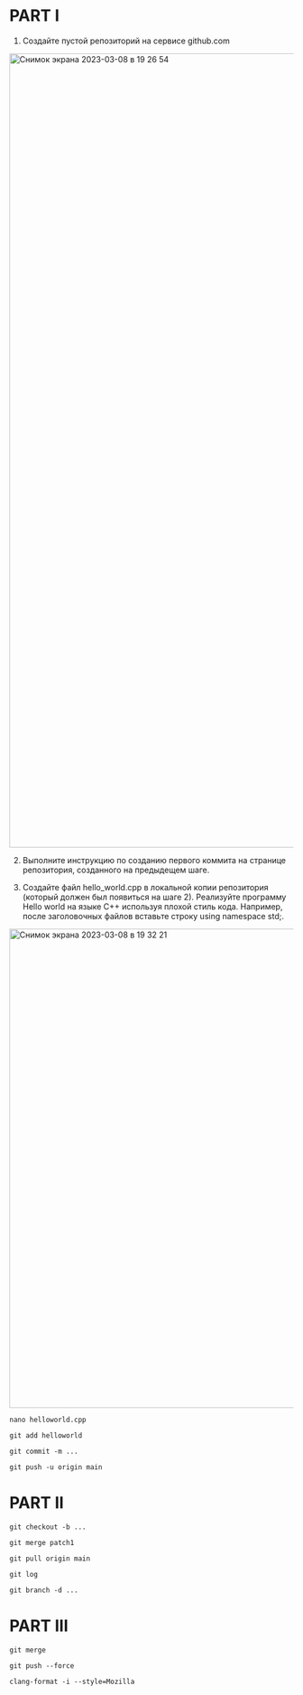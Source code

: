 # PART I
1. Создайте пустой репозиторий на сервисе github.com

<img width="1407" alt="Снимок экрана 2023-03-08 в 19 26 54" src="https://user-images.githubusercontent.com/102604371/224065623-bd2a587c-486e-4116-973a-1ebccc0a246a.png">

2. Выполните инструкцию по созданию первого коммита на странице репозитория, созданного на предыдещем шаге.

3. Создайте файл hello_world.cpp в локальной копии репозитория (который должен был появиться на шаге 2). Реализуйте программу Hello world на языке C++ используя плохой стиль кода. Например, после заголовочных файлов вставьте строку using namespace std;.
<img width="849" alt="Снимок экрана 2023-03-08 в 19 32 21" src="https://user-images.githubusercontent.com/102604371/224066271-b6b0f817-2073-4814-a8e1-da9dd6bf3b40.png">




`nano helloworld.cpp`

`git add helloworld`

`git commit -m ...`

`git push -u origin main`

# PART II

`git checkout -b ...`

`git merge patch1`

`git pull origin main`

`git log`

`git branch -d ...`

# PART III

`git merge`

`git push --force`

`clang-format -i --style=Mozilla`

